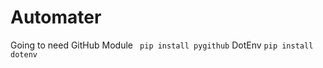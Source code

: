 # Automater

Going to need GitHub Module 
``` pip install pygithub```
DotEnv 
```pip install dotenv```
